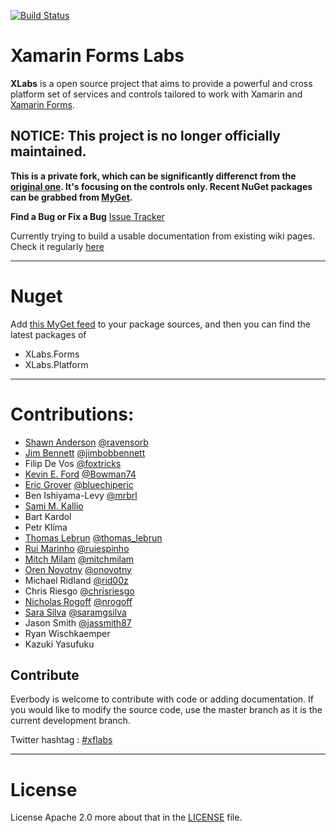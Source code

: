 [![Build Status](https://app.bitrise.io/app/dfa8b259e47a3537/status.svg?token=l2BI1KKGCT5nwv9qWWtMGg&branch=develop)](https://app.bitrise.io/app/dfa8b259e47a3537)

**Xamarin Forms Labs**
=====================

**XLabs** is a open source project that aims to provide a powerful and cross platform set of services and controls tailored to work with Xamarin and [Xamarin Forms](http://xamarin.com/forms).

## NOTICE: This project is no longer officially maintained.
**This is a private fork, which can be significantly differenct from the [original one](https://github.com/XLabs/Xamarin-Forms-Labs). It's focusing on the controls only. Recent NuGet packages can be grabbed from [MyGet](https://www.myget.org/F/gabornemeth/api/v3/index.json).**

**Find a Bug or Fix a Bug** [Issue Tracker](https://github.com/gabornemeth/Xamarin-Forms-Labs/issues)

Currently trying to build a usable documentation from existing wiki pages. Check it regularly [here](http://gabornemeth.github.io/Xamarin-Forms-Labs/)
 
__________________

**Nuget**
======

Add [this MyGet feed](https://www.myget.org/F/gabornemeth/api/v3/index.json) to your package sources, and then you can find the latest packages of
- XLabs.Forms
- XLabs.Platform
 
__________________

**Contributions:**
======
 - [Shawn Anderson](https://www.linkedin.com/in/andersonshawn) [@ravensorb](https://twitter.com/ravensorb)
 - [Jim Bennett](http://www.jimbobbennett.io) [@jimbobbennett](https://twitter.com/jimbobbennett)
 - Filip De Vos  [@foxtricks](https://twitter.com/foxtricks) 
 - [Kevin E. Ford](http://windingroadway.blogspot.com/) [@Bowman74](https://twitter.com/Bowman74)
 - [Eric Grover](http://www.ericgrover.com) [@bluechiperic](https://twitter.com/bluechiperic) 
 - Ben Ishiyama-Levy [@mrbrl](http://www.monovo.io) 
 - [Sami M. Kallio](https://www.linkedin.com/profile/view?id=4900454)
 - Bart Kardol
 - Petr Klíma
 - [Thomas Lebrun](http://blog.thomaslebrun.net/) [@thomas_lebrun](https://twitter.com/thomas_lebrun) 
 - [Rui Marinho](http://ruimarinho.net/)  [@ruiespinho](https://twitter.com/ruiespinho)
 - [Mitch Milam](http://blogs.infinite-x.net) [@mitchmilam](https://twitter.com/mitchmilam)
 - [Oren Novotny](http://blog.novotny.org) [@onovotny](https://twitter.com/onovotny)
 - Michael Ridland [@rid00z ](https://twitter.com/rid00z)
 - Chris Riesgo [@chrisriesgo](https://twitter.com/chrisriesgo)
 - [Nicholas Rogoff](http://blog.nicholasrogoff.com/) [@nrogoff](https://twitter.com/nrogoff)
 - [Sara Silva](http://saramgsilva.com) [@saramgsilva](https://twitter.com/saramgsilva)
 - Jason Smith [@jassmith87](https://twitter.com/jassmith87)
 - Ryan Wischkaemper
 - Kazuki Yasufuku
 
**Contribute**
------------------

Everbody is welcome to contribute with code or adding documentation.
If you would like to modify the source code, use the master branch as it is the current development branch. 

Twitter hashtag : [#xflabs](https://twitter.com/search?q=xflabs)
          
_________________

**License**
======

License Apache 2.0 more about that in the [LICENSE](LICENSE) file. 
